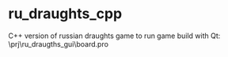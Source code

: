 # ru_draughts_cpp
C++ version of russian draughts game
to run game build with Qt: \prj\ru_draugths_gui\board.pro